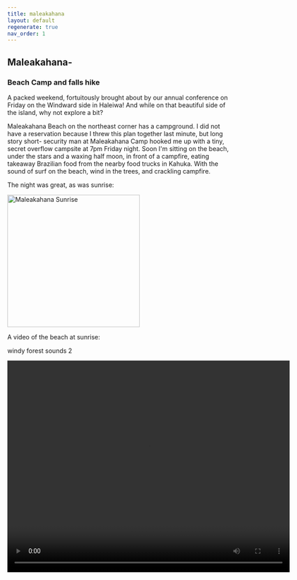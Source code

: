 ```yaml
---
title: maleakahana
layout: default
regenerate: true
nav_order: 1
---
```


## Maleakahana-

### Beach Camp and falls hike

A packed weekend, fortuitously brought about by our annual conference on Friday on the Windward side in Haleiwa!  And while on that beautiful side of the island, why not explore a bit?  

Maleakahana Beach on the northeast corner has a campground.  I did not have a reservation because I threw this plan together last minute, but long story short- security man at Maleakahana Camp hooked me up with a tiny, secret overflow campsite at 7pm Friday night.   Soon I'm sitting on the beach, under the stars and a waxing half moon, in front of a campfire, eating takeaway Brazilian food from the nearby food trucks in Kahuka.  With the sound of surf on the beach, wind in the trees, and crackling campfire.  

The night was great, as was sunrise:  

<p><img src="../oahuv1/images/maleakahana/sunrise.JPG" height="300px" alt="Maleakahana Sunrise"/></p>

A video of the beach at sunrise:  

windy forest sounds 2
<p>
<video width="640" height="480" controls>
<source src="../oahuv1/images/maleakahana/sunrisevid.webm" type="video/webm">
  Your browser does not support the video tag.
</video>
</p>
